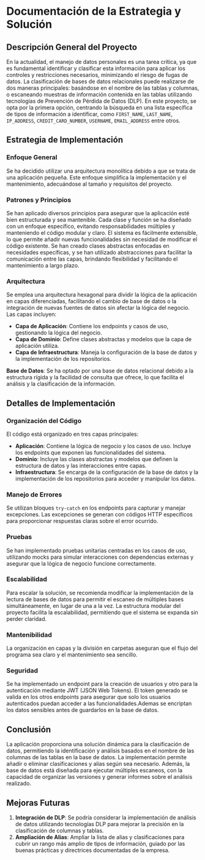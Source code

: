 # Documentación de la Estrategia y Solución

## Descripción General del Proyecto
En la actualidad, el manejo de datos personales es una tarea crítica, ya que es fundamental identificar y clasificar esta información para aplicar los controles y restricciones necesarios, minimizando el riesgo de fugas de datos. La clasificación de bases de datos relacionales puede realizarse de dos maneras principales: basándose en el nombre de las tablas y columnas, o escaneando muestras de información contenida en las tablas utilizando tecnologías de Prevención de Pérdida de Datos (DLP). En este proyecto, se opta por la primera opción, centrando la búsqueda en una lista específica de tipos de información a identificar, como `FIRST_NAME`, `LAST_NAME`, `IP_ADDRESS`, `CREDIT_CARD_NUMBER`, `USERNAME`, `EMAIL_ADDRESS` entre otros.

## Estrategia de Implementación

### Enfoque General
Se ha decidido utilizar una arquitectura monolítica debido a que se trata de una aplicación pequeña. Este enfoque simplifica la implementación y el mantenimiento, adecuándose al tamaño y requisitos del proyecto.

### Patrones y Principios
Se han aplicado diversos principios para asegurar que la aplicación esté bien estructurada y sea mantenible. Cada clase y función se ha diseñado con un enfoque específico, evitando responsabilidades múltiples y manteniendo el código modular y claro. El sistema es fácilmente extensible, lo que permite añadir nuevas funcionalidades sin necesidad de modificar el código existente. Se han creado clases abstractas enfocadas en necesidades específicas, y se han utilizado abstracciones para facilitar la comunicación entre las capas, brindando flexibilidad y facilitando el mantenimiento a largo plazo.

### Arquitectura
Se emplea una arquitectura hexagonal para dividir la lógica de la aplicación en capas diferenciadas, facilitando el cambio de base de datos o la integración de nuevas fuentes de datos sin afectar la lógica del negocio. Las capas incluyen:

- **Capa de Aplicación**: Contiene los endpoints y casos de uso, gestionando la lógica del negocio.
- **Capa de Dominio**: Define clases abstractas y modelos que la capa de aplicación utiliza.
- **Capa de Infraestructura**: Maneja la configuración de la base de datos y la implementación de los repositorios.

**Base de Datos**: Se ha optado por una base de datos relacional debido a la estructura rígida y la facilidad de consulta que ofrece, lo que facilita el análisis y la clasificación de la información.

## Detalles de Implementación

### Organización del Código
El código está organizado en tres capas principales:
- **Aplicación**: Contiene la lógica de negocio y los casos de uso. Incluye los endpoints que exponen las funcionalidades del sistema.
- **Dominio**: Incluye las clases abstractas y modelos que definen la estructura de datos y las interacciones entre capas.
- **Infraestructura**: Se encarga de la configuración de la base de datos y la implementación de los repositorios para acceder y manipular los datos.

### Manejo de Errores
Se utilizan bloques `try-catch` en los endpoints para capturar y manejar excepciones. Las excepciones se generan con códigos HTTP específicos para proporcionar respuestas claras sobre el error ocurrido.

### Pruebas
Se han implementado pruebas unitarias centradas en los casos de uso, utilizando mocks para simular interacciones con dependencias externas y asegurar que la lógica de negocio funcione correctamente.

### Escalabilidad
Para escalar la solución, se recomienda modificar la implementación de la lectura de bases de datos para permitir el escaneo de múltiples bases simultáneamente, en lugar de una a la vez. La estructura modular del proyecto facilita la escalabilidad, permitiendo que el sistema se expanda sin perder claridad.

### Mantenibilidad
La organización en capas y la división en carpetas aseguran que el flujo del programa sea claro y el mantenimiento sea sencillo.

### Seguridad
Se ha implementado un endpoint para la creación de usuarios y otro para la autenticación mediante JWT (JSON Web Tokens). El token generado se valida en los otros endpoints para asegurar que solo los usuarios autenticados puedan acceder a las funcionalidades.Ademas se encriptan los datos sensibles antes de guardarlos en la base de datos.

## Conclusión
La aplicación proporciona una solución dinámica para la clasificación de datos, permitiendo la identificación y análisis basados en el nombre de las columnas de las tablas en la base de datos. La implementación permite añadir o eliminar clasificaciones y alias según sea necesario. Además, la base de datos está diseñada para ejecutar múltiples escaneos, con la capacidad de organizar las versiones y generar informes sobre el análisis realizado.

## Mejoras Futuras
1. **Integración de DLP**: Se podría considerar la implementación de análisis de datos utilizando tecnologías DLP para mejorar la precisión en la clasificación de columnas y tablas.
2. **Ampliación de Alias**: Ampliar la lista de alias y clasificaciones para cubrir un rango más amplio de tipos de información, guiado por las buenas prácticas y directrices documentadas de la empresa.
